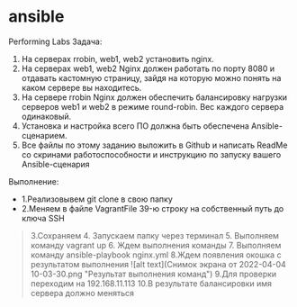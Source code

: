 # ansible
Performing Labs
Задача:
1. На серверах rrobin, web1, web2 установить nginx.
2. На серверах web1, web2 Nginx должен работать по порту 8080 и отдавать кастомную страницу, зайдя на которую можно понять на каком сервере вы находитесь.
3. На сервере rrobin Nginx должен обеспечить балансировку нагрузки серверов web1 и web2 в режиме round-robin. Вес каждого сервера одинаковый.
4. Установка и настройка всего ПО должна быть обеспечена Ansible-сценарием.
5. Все файлы по этому заданию выложить в Github и написать ReadMe со скринами работоспособности и инструкцию по запуску вашего Ansible-сценария

 Выполнение:
 * 1.Реализовывем git clone в свою папку
 * 2.Меняем в файле VagrantFile 39-ю строку на собственный путь до ключа SSH
 > 3.Сохраняем 
 > 4. Запускаем папку через терминал
 > 5. Выполняем команду vagrant up
 > 6. Ждем выполнения команды
 > 7. Выполняем команду ansible-playbook nginx.yml
>  8.Ждем появления окошка с результатом выполнения
![alt text](Снимок экрана от 2022-04-04 10-03-30.png "Результат выполнения команд")
 > 9.Для проверки переходим на 192.168.11.113
 > 10.В результате балансировки имя сервера должно меняться
